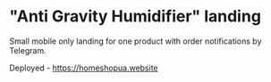 # "Anti Gravity Humidifier" landing
 
Small mobile only landing for one product with order notifications by Telegram.

Deployed - https://homeshopua.website
